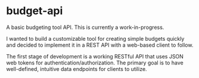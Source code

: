 # budget-api
A basic budgeting tool API. This is currently a work-in-progress. 

I wanted to build a customizable tool for creating simple budgets quickly and decided to implement it in a REST API with a web-based client to follow.

The first stage of development is a working RESTful API that uses JSON web tokens for authentication/authorization. The primary goal is to have well-defined, intuitive data endpoints for clients to utilize.
